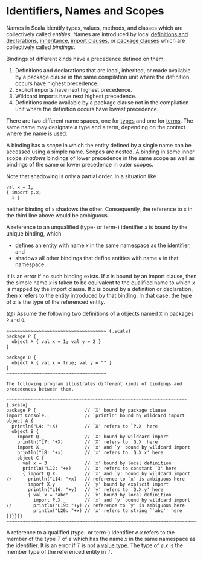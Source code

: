 # Identifiers, Names and Scopes

Names in Scala identify types, values, methods, and classes which are
collectively called _entities_. Names are introduced by local
[definitions and declarations](#basic-declarations-and-definitions), 
[inheritance](#class-members),
[import clauses](#import-clauses), or 
[package clauses](#packagings)
which are collectively called _bindings_.

Bindings of different kinds have a precedence defined on them:

1. Definitions and declarations that are local, inherited, or made
   available by a package clause in the same compilation unit where the 
   definition occurs have highest precedence. 
1. Explicit imports have next highest precedence.
1. Wildcard imports  have next highest precedence.
1. Definitions made available by a package clause not in the
   compilation unit where the definition occurs have lowest precedence.


There are two different name spaces, one for [types](#types)
and one for [terms](#expressions). The same name may designate a
type and a term, depending on the context where the name is used.

A binding has a _scope_ in which the entity defined by a single
name can be accessed using a simple name. Scopes are nested.  A binding
in some inner scope _shadows_ bindings of lower precedence in the
same scope as well as bindings of the same or lower precedence in outer
scopes. 

Note that shadowing is only a partial order. In a situation like

~~~~~~~~~~~~~~ {.scala}
val x = 1;
{ import p.x; 
  x }
~~~~~~~~~~~~~~

neither binding of `x` shadows the other. Consequently, the
reference to `x` in the third line above would be ambiguous.

A reference to an unqualified (type- or term-) identifier $x$ is bound
by the unique binding, which

- defines an entity with name $x$ in the same namespace as the identifier, and
- shadows all other bindings that define entities with name $x$ in that 
  namespace.

It is an error if no such binding exists.  If $x$ is bound by an
import clause, then the simple name $x$ is taken to be equivalent to
the qualified name to which $x$ is mapped by the import clause. If $x$
is bound by a definition or declaration, then $x$ refers to the entity
introduced by that binding. In that case, the type of $x$ is the type
of the referenced entity.

(@) Assume the following two definitions of a objects named 
`X` in packages `P` and `Q`.

    ~~~~~~~~~~~~~~~~~~~~~~~~~~~~~~~~~~~~~ {.scala}
    package P {
      object X { val x = 1; val y = 2 }
    }

    package Q {
      object X { val x = true; val y = "" }
    }
    ~~~~~~~~~~~~~~~~~~~~~~~~~~~~~~~~~~~~~

    The following program illustrates different kinds of bindings and
    precedences between them.

    ~~~~~~~~~~~~~~~~~~~~~~~~~~~~~~~~~~~~~~~~~~~~~~~~~~~~~~~~~~~~~~~~~~~ {.scala}
    package P {                  // `X' bound by package clause
    import Console._             // `println' bound by wildcard import
    object A {                   
      println("L4: "+X)          // `X' refers to `P.X' here
      object B {
        import Q._               // `X' bound by wildcard import
        println("L7: "+X)        // `X' refers to `Q.X' here
        import X._               // `x' and `y' bound by wildcard import
        println("L8: "+x)        // `x' refers to `Q.X.x' here
        object C {
          val x = 3              // `x' bound by local definition
          println("L12: "+x)     // `x' refers to constant `3' here
          { import Q.X._         // `x' and `y' bound by wildcard import
    //      println("L14: "+x)   // reference to `x' is ambiguous here
            import X.y           // `y' bound by explicit import
            println("L16: "+y)   // `y' refers to `Q.X.y' here
            { val x = "abc"      // `x' bound by local definition
              import P.X._       // `x' and `y' bound by wildcard import
    //        println("L19: "+y) // reference to `y' is ambiguous here
              println("L20: "+x) // `x' refers to string ``abc'' here
    }}}}}}
    ~~~~~~~~~~~~~~~~~~~~~~~~~~~~~~~~~~~~~~~~~~~~~~~~~~~~~~~~~~~~~~~~~~~~~~~~~~~~

A reference to a qualified (type- or term-) identifier $e.x$ refers to
the member of the type $T$ of $e$ which has the name $x$ in the same
namespace as the identifier. It is an error if $T$ is not a 
[value type](#value-types). The type of $e.x$ is the member type of the
referenced entity in $T$.

